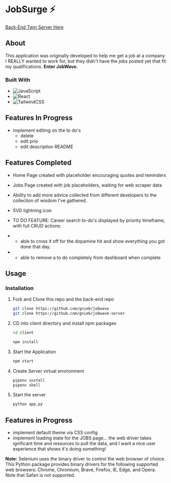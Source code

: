 # JobSurge ⚡
[Back-End Twin Server Here](https://github.com/gnieb/jobwave-server)

## About
This application was originally developed to help me get a job at a company I REALLY wanted to work for, but they didn't have the jobs posted yet that fit my qualifications. 
**Enter JobWave.**

### Built With

* ![JavaScript](https://img.shields.io/badge/javascript-%23323330.svg?style=for-the-badge&logo=javascript&logoColor=%23F7DF1E)
* ![React](https://img.shields.io/badge/react-%2320232a.svg?style=for-the-badge&logo=react&logoColor=%2361DAFB)
* ![TailwindCSS](https://img.shields.io/badge/tailwindcss-%2338B2AC.svg?style=for-the-badge&logo=tailwind-css&logoColor=white)

## Features In Progress

- implement editing on the to do's
    - delete
    - edit prio
    - edit description
README


## Features Completed 


- Home Page created with placeholder encouraging quotes and reminders 
- Jobs Page created with job placeholders, waiting for web scraper data
- Ability to add more advice collected from different developers to the collection of wisdom I've gathered.
- SVG lightning icon
- TO DO FEATURE: Career search to-do's displayed by priority timeframe, with full CRUD actions:

- - able to cross it off for the dopamine hit and show everything you got done that day. 
- - able to remove a to do completely from dashboard when complete


## Usage

### Installation
1. Fork and Clone this repo and the back-end repo
   ```sh
   git clone https://github.com/gnieb/jobwave
   git clone https://github.com/gnieb/jobwave-server 
   ```

2. CD into client directory and install npm packages
    ```sh
    cd client
    ```
    ```sh
    npm install
    ```
3. Start the Application
    ```sh
    npm start
    ```
4. Create Server virtual environment 
    ```sh
    pipenv install
    pipenv shell
    ```
5. Start the server
    ```sh
    python app.py
    ```

## Features in Progress
- implement default theme via CSS config
- implement loading state for the JOBS page... the web driver takes ignificant time and resources to pull the data, and I want a nice user experience that shows it's doing something! 



**Note:** Selenium uses the binary driver to control the web browser of choice. This Python package provides binary drivers for the following supported web browsers: Chrome, Chromium, Brave, Firefox, IE, Edge, and Opera. Note that Safari is not supported.